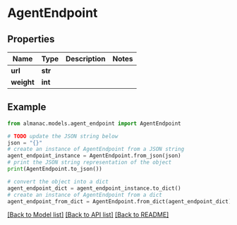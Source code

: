 # AgentEndpoint


## Properties

Name | Type | Description | Notes
------------ | ------------- | ------------- | -------------
**url** | **str** |  | 
**weight** | **int** |  | 

## Example

```python
from almanac.models.agent_endpoint import AgentEndpoint

# TODO update the JSON string below
json = "{}"
# create an instance of AgentEndpoint from a JSON string
agent_endpoint_instance = AgentEndpoint.from_json(json)
# print the JSON string representation of the object
print(AgentEndpoint.to_json())

# convert the object into a dict
agent_endpoint_dict = agent_endpoint_instance.to_dict()
# create an instance of AgentEndpoint from a dict
agent_endpoint_from_dict = AgentEndpoint.from_dict(agent_endpoint_dict)
```
[[Back to Model list]](../README.md#documentation-for-models) [[Back to API list]](../README.md#documentation-for-api-endpoints) [[Back to README]](../README.md)


